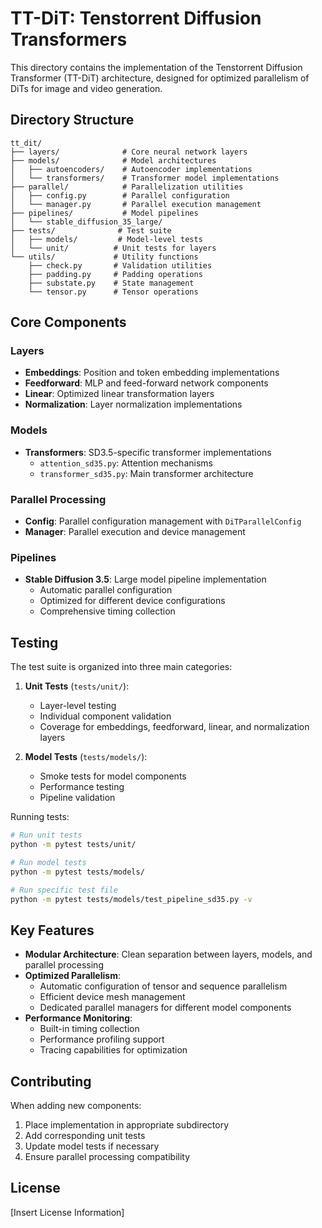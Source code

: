 # TT-DiT: Tenstorrent Diffusion Transformers

This directory contains the implementation of the Tenstorrent Diffusion Transformer (TT-DiT) architecture, designed for optimized parallelism of DiTs for image and video generation.

## Directory Structure

```
tt_dit/
├── layers/              # Core neural network layers
├── models/              # Model architectures
│   ├── autoencoders/    # Autoencoder implementations
│   └── transformers/    # Transformer model implementations
├── parallel/            # Parallelization utilities
│   ├── config.py        # Parallel configuration
│   └── manager.py       # Parallel execution management
├── pipelines/           # Model pipelines
│   └── stable_diffusion_35_large/
├── tests/              # Test suite
│   ├── models/         # Model-level tests
│   └── unit/          # Unit tests for layers
└── utils/             # Utility functions
    ├── check.py       # Validation utilities
    ├── padding.py     # Padding operations
    ├── substate.py    # State management
    └── tensor.py      # Tensor operations
```

## Core Components

### Layers
- **Embeddings**: Position and token embedding implementations
- **Feedforward**: MLP and feed-forward network components
- **Linear**: Optimized linear transformation layers
- **Normalization**: Layer normalization implementations

### Models
- **Transformers**: SD3.5-specific transformer implementations
  - `attention_sd35.py`: Attention mechanisms
  - `transformer_sd35.py`: Main transformer architecture

### Parallel Processing
- **Config**: Parallel configuration management with `DiTParallelConfig`
- **Manager**: Parallel execution and device management

### Pipelines
- **Stable Diffusion 3.5**: Large model pipeline implementation
  - Automatic parallel configuration
  - Optimized for different device configurations
  - Comprehensive timing collection

## Testing

The test suite is organized into three main categories:

1. **Unit Tests** (`tests/unit/`):
   - Layer-level testing
   - Individual component validation
   - Coverage for embeddings, feedforward, linear, and normalization layers

2. **Model Tests** (`tests/models/`):
   - Smoke tests for model components
   - Performance testing
   - Pipeline validation

Running tests:
```bash
# Run unit tests
python -m pytest tests/unit/

# Run model tests
python -m pytest tests/models/

# Run specific test file
python -m pytest tests/models/test_pipeline_sd35.py -v
```

## Key Features

- **Modular Architecture**: Clean separation between layers, models, and parallel processing
- **Optimized Parallelism**:
  - Automatic configuration of tensor and sequence parallelism
  - Efficient device mesh management
  - Dedicated parallel managers for different model components
- **Performance Monitoring**:
  - Built-in timing collection
  - Performance profiling support
  - Tracing capabilities for optimization

## Contributing

When adding new components:
1. Place implementation in appropriate subdirectory
2. Add corresponding unit tests
3. Update model tests if necessary
4. Ensure parallel processing compatibility

## License

[Insert License Information]
